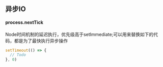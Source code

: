 ## 异步IO
#### process.nextTick
Node时间机制的延迟执行，优先级高于setImmediate;可以用来替换如下的代码，都是为了最快执行异步操作
```js
setTimeout(() => {
  // Todo
}, 0)
```


